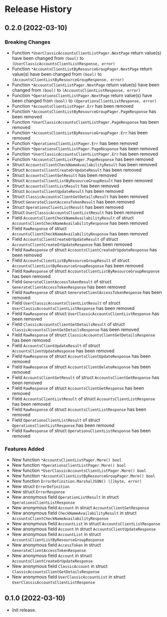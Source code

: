 # Release History

## 0.2.0 (2022-03-10)
### Breaking Changes

- Function `*UserClassicAccountsClientListPager.NextPage` return value(s) have been changed from `(bool)` to `(UserClassicAccountsClientListResponse, error)`
- Function `*AccountsClientListByResourceGroupPager.NextPage` return value(s) have been changed from `(bool)` to `(AccountsClientListByResourceGroupResponse, error)`
- Function `*AccountsClientListPager.NextPage` return value(s) have been changed from `(bool)` to `(AccountsClientListResponse, error)`
- Function `*OperationsClientListPager.NextPage` return value(s) have been changed from `(bool)` to `(OperationsClientListResponse, error)`
- Function `*AccountsClientListPager.Err` has been removed
- Function `*AccountsClientListByResourceGroupPager.PageResponse` has been removed
- Function `*UserClassicAccountsClientListPager.PageResponse` has been removed
- Function `*AccountsClientListByResourceGroupPager.Err` has been removed
- Function `*OperationsClientListPager.Err` has been removed
- Function `*OperationsClientListPager.PageResponse` has been removed
- Function `*UserClassicAccountsClientListPager.Err` has been removed
- Function `*AccountsClientListPager.PageResponse` has been removed
- Struct `AccountsClientCheckNameAvailabilityResult` has been removed
- Struct `AccountsClientCreateOrUpdateResult` has been removed
- Struct `AccountsClientGetResult` has been removed
- Struct `AccountsClientListByResourceGroupResult` has been removed
- Struct `AccountsClientListResult` has been removed
- Struct `AccountsClientUpdateResult` has been removed
- Struct `ClassicAccountsClientGetDetailsResult` has been removed
- Struct `GenerateClientAccessTokenResult` has been removed
- Struct `OperationsClientListResult` has been removed
- Struct `UserClassicAccountsClientListResult` has been removed
- Field `AccountsClientCheckNameAvailabilityResult` of struct `AccountsClientCheckNameAvailabilityResponse` has been removed
- Field `RawResponse` of struct `AccountsClientCheckNameAvailabilityResponse` has been removed
- Field `AccountsClientCreateOrUpdateResult` of struct `AccountsClientCreateOrUpdateResponse` has been removed
- Field `RawResponse` of struct `AccountsClientCreateOrUpdateResponse` has been removed
- Field `AccountsClientListByResourceGroupResult` of struct `AccountsClientListByResourceGroupResponse` has been removed
- Field `RawResponse` of struct `AccountsClientListByResourceGroupResponse` has been removed
- Field `GenerateClientAccessTokenResult` of struct `GenerateClientAccessTokenResponse` has been removed
- Field `RawResponse` of struct `GenerateClientAccessTokenResponse` has been removed
- Field `UserClassicAccountsClientListResult` of struct `UserClassicAccountsClientListResponse` has been removed
- Field `RawResponse` of struct `UserClassicAccountsClientListResponse` has been removed
- Field `ClassicAccountsClientGetDetailsResult` of struct `ClassicAccountsClientGetDetailsResponse` has been removed
- Field `RawResponse` of struct `ClassicAccountsClientGetDetailsResponse` has been removed
- Field `AccountsClientUpdateResult` of struct `AccountsClientUpdateResponse` has been removed
- Field `RawResponse` of struct `AccountsClientUpdateResponse` has been removed
- Field `RawResponse` of struct `AccountsClientDeleteResponse` has been removed
- Field `AccountsClientGetResult` of struct `AccountsClientGetResponse` has been removed
- Field `RawResponse` of struct `AccountsClientGetResponse` has been removed
- Field `AccountsClientListResult` of struct `AccountsClientListResponse` has been removed
- Field `RawResponse` of struct `AccountsClientListResponse` has been removed
- Field `OperationsClientListResult` of struct `OperationsClientListResponse` has been removed
- Field `RawResponse` of struct `OperationsClientListResponse` has been removed

### Features Added

- New function `*AccountsClientListPager.More() bool`
- New function `*OperationsClientListPager.More() bool`
- New function `*UserClassicAccountsClientListPager.More() bool`
- New function `*AccountsClientListByResourceGroupPager.More() bool`
- New function `ErrorDefinition.MarshalJSON() ([]byte, error)`
- New struct `ErrorDefinition`
- New struct `ErrorResponse`
- New anonymous field `OperationListResult` in struct `OperationsClientListResponse`
- New anonymous field `Account` in struct `AccountsClientGetResponse`
- New anonymous field `CheckNameAvailabilityResult` in struct `AccountsClientCheckNameAvailabilityResponse`
- New anonymous field `AccountList` in struct `AccountsClientListResponse`
- New anonymous field `Account` in struct `AccountsClientUpdateResponse`
- New anonymous field `AccountList` in struct `AccountsClientListByResourceGroupResponse`
- New anonymous field `AccessToken` in struct `GenerateClientAccessTokenResponse`
- New anonymous field `Account` in struct `AccountsClientCreateOrUpdateResponse`
- New anonymous field `ClassicAccount` in struct `ClassicAccountsClientGetDetailsResponse`
- New anonymous field `UserClassicAccountList` in struct `UserClassicAccountsClientListResponse`


## 0.1.0 (2022-03-10)

- Init release.